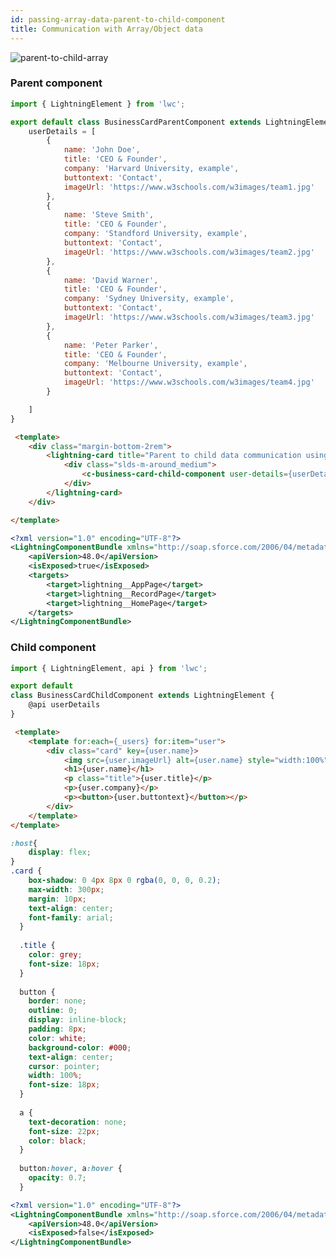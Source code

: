 ```yaml
---
id: passing-array-data-parent-to-child-component
title: Communication with Array/Object data
---
```

![parent-to-child-array](assets/LWC/parent-to-child-array.PNG)

### Parent component
 <!--DOCUSAURUS_CODE_TABS-->
   <!--businessCardParentComponent.js-->

```js
import { LightningElement } from 'lwc';

export default class BusinessCardParentComponent extends LightningElement {
    userDetails = [
        {
            name: 'John Doe',
            title: 'CEO & Founder',
            company: 'Harvard University, example',
            buttontext: 'Contact',
            imageUrl: 'https://www.w3schools.com/w3images/team1.jpg'
        },
        {
            name: 'Steve Smith',
            title: 'CEO & Founder',
            company: 'Standford University, example',
            buttontext: 'Contact',
            imageUrl: 'https://www.w3schools.com/w3images/team2.jpg'
        },
        {
            name: 'David Warner',
            title: 'CEO & Founder',
            company: 'Sydney University, example',
            buttontext: 'Contact',
            imageUrl: 'https://www.w3schools.com/w3images/team3.jpg'
        },
        {
            name: 'Peter Parker',
            title: 'CEO & Founder',
            company: 'Melbourne University, example',
            buttontext: 'Contact',
            imageUrl: 'https://www.w3schools.com/w3images/team4.jpg'
        }

    ]
}
```

<!--businessCardParentComponent.html-->

```html
 <template>
    <div class="margin-bottom-2rem">
        <lightning-card title="Parent to child data communication using Array/Objects" icon-name="custom:custom14">
            <div class="slds-m-around_medium">
                <c-business-card-child-component user-details={userDetails}></c-business-card-child-component>
            </div>
        </lightning-card>
    </div>

</template>

```

<!--businessCardParentComponent.js-meta.xml-->
```xml
<?xml version="1.0" encoding="UTF-8"?>
<LightningComponentBundle xmlns="http://soap.sforce.com/2006/04/metadata">
    <apiVersion>48.0</apiVersion>
    <isExposed>true</isExposed>
    <targets>
        <target>lightning__AppPage</target>
        <target>lightning__RecordPage</target>
        <target>lightning__HomePage</target>
    </targets>
</LightningComponentBundle>
```

<!--END_DOCUSAURUS_CODE_TABS-->


### Child component

<!--DOCUSAURUS_CODE_TABS-->
   <!--businessCardChildComponent.js-->

```js
import { LightningElement, api } from 'lwc';

export default 
class BusinessCardChildComponent extends LightningElement {
    @api userDetails
}
```

<!--businessCardChildComponent.html-->

```html
 <template>
    <template for:each={_users} for:item="user">
        <div class="card" key={user.name}>
            <img src={user.imageUrl} alt={user.name} style="width:100%">
            <h1>{user.name}</h1>
            <p class="title">{user.title}</p>
            <p>{user.company}</p>
            <p><button>{user.buttontext}</button></p>
        </div>
    </template>
</template>
```

<!--businessCardChildComponent.css-->

```css
:host{
    display: flex;
}
.card {
    box-shadow: 0 4px 8px 0 rgba(0, 0, 0, 0.2);
    max-width: 300px;
    margin: 10px;
    text-align: center;
    font-family: arial;
  }
  
  .title {
    color: grey;
    font-size: 18px;
  }
  
  button {
    border: none;
    outline: 0;
    display: inline-block;
    padding: 8px;
    color: white;
    background-color: #000;
    text-align: center;
    cursor: pointer;
    width: 100%;
    font-size: 18px;
  }
  
  a {
    text-decoration: none;
    font-size: 22px;
    color: black;
  }
  
  button:hover, a:hover {
    opacity: 0.7;
  }
```
<!--businessCardChildComponent.js-meta.xml-->
```xml
<?xml version="1.0" encoding="UTF-8"?>
<LightningComponentBundle xmlns="http://soap.sforce.com/2006/04/metadata">
    <apiVersion>48.0</apiVersion>
    <isExposed>false</isExposed>
</LightningComponentBundle>
```

<!--END_DOCUSAURUS_CODE_TABS-->